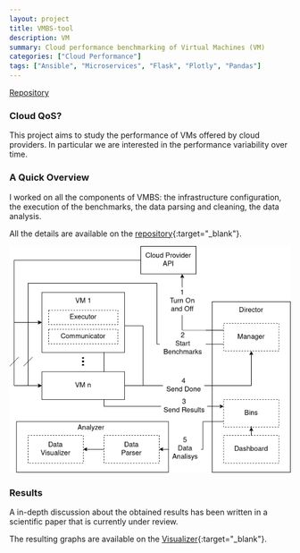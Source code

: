 ```yaml
---
layout: project
title: VMBS-tool
description: VM
summary: Cloud performance benchmarking of Virtual Machines (VM) 
categories: ["Cloud Performance"]
tags: ["Ansible", "Microservices", "Flask", "Plotly", "Pandas"]
---
```


<a target="_blank" class="repolink" href="https://github.com/NicholasRasi/VMBS-tool">Repository</a>


### Cloud QoS?
This project aims to study the performance of VMs offered by cloud providers. In particular we are interested in the performance variability over time.

### A Quick Overview
I worked on all the components of VMBS: the infrastructure configuration, the execution of the benchmarks, the data parsing and cleaning, the data analysis.

All the details are available on the [repository](https://github.com/NicholasRasi/VMBS-tool){:target="_blank"}.

![](https://github.com/NicholasRasi/VMBS-tool/raw/master/CloudPerformance.png)

### Results
A in-depth discussion about the obtained results has been written in a scientific paper that is currently under review.

The resulting graphs are available on the [Visualizer](https://nicholasrasi.github.io/VMBS-tool-Analyzer/data_visualizer/index.html){:target="_blank"}.